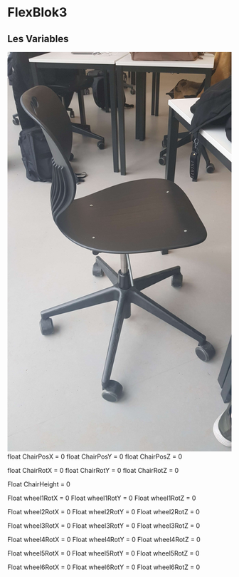 # FlexBlok3

## Les Variables 

![alt text](https://github.com/Funadama/FlexBlok3/blob/main/Images/chair.jpg)
float ChairPosX = 0
float ChairPosY = 0
float ChairPosZ = 0

float ChairRotX = 0
float ChairRotY = 0
float ChairRotZ = 0

Float ChairHeight = 0


Float wheel1RotX = 0
Float wheel1RotY = 0
Float wheel1RotZ = 0

Float wheel2RotX = 0
Float wheel2RotY = 0
Float wheel2RotZ = 0

Float wheel3RotX = 0
Float wheel3RotY = 0
Float wheel3RotZ = 0

Float wheel4RotX = 0
Float wheel4RotY = 0
Float wheel4RotZ = 0

Float wheel5RotX = 0
Float wheel5RotY = 0
Float wheel5RotZ = 0

Float wheel6RotX = 0
Float wheel6RotY = 0
Float wheel6RotZ = 0